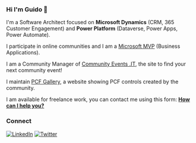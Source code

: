 ### Hi I'm Guido 👋

I'm a Software Architect focused on **Microsoft Dynamics** (CRM, 365 Customer Engagement) and **Power Platform** (Dataverse, Power Apps, Power Automate).

I participate in online communities and I am a <a target="_blank" alt="Microsoft MVP" title="Microsoft MVP" href="https://mvp.microsoft.com/en-us/PublicProfile/5001218">Microsoft MVP</a> (Business Applications).

I am a Community Manager of <a target="_blank" alt="Community Events .IT" title="Community Events .IT" href="https://www.communityevents.it">Community Events .IT</a>, the site to find your next community event!

I maintain 
<a target="_blank" alt="PCF Gallery" title="PCF Gallery" href="https://pcf.gallery">PCF Gallery</a>, a website showing PCF controls created by the community.

I am available for freelance work, you can contact me using this form: <a target="_blank" alt="How can I help you?" title="How can I help you?" href="https://www.cognitoforms.com/GuidoPreite/HowCanIHelpYou">**How can I help you?**</a>

### Connect
[<img alt="LinkedIn" src="https://img.shields.io/badge/linkedin-%230077B5.svg?&style=for-the-badge&logo=linkedin&logoColor=white" />](https://www.linkedin.com/in/guidopreite/)
[<img alt="Twitter" src="https://img.shields.io/badge/twitter-%231DA1F2.svg?&style=for-the-badge&logo=twitter&logoColor=white" />](https://twitter.com/crmanswers)
